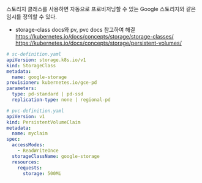 스토리지 클래스를 사용하면 자동으로 프로비저닝할 수 있는 Google 스토리지와 같은 임시를 정의할 수 있다.

* storage-class docs와 pv, pvc docs 참고하여 해결</br>
  https://kubernetes.io/docs/concepts/storage/storage-classes/</br>
  https://kubernetes.io/docs/concepts/storage/persistent-volumes/

```yaml
# sc-definition.yaml
apiVersion: storage.k8s.io/v1
kind: StorageClass
metadata:
  name: google-storage
provisioner: kubernetes.io/gce-pd
parameters: 
  type: pd-standard | pd-ssd
  replication-type: none | regional-pd
```

```yaml
# pvc-definition.yaml
apiVersion: v1
kind: PersistentVolumeClaim
metadata:
  name: myclaim
spec:
  accessModes:
    - ReadWriteOnce
  storageClassName: google-storage
  resources:
    requests:
      storage: 500Mi
```